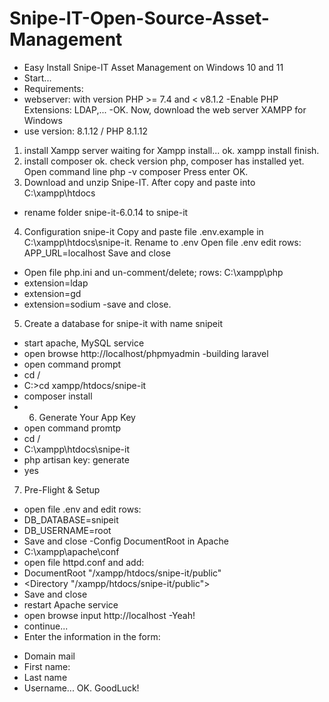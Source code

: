 # Snipe-IT-Open-Source-Asset-Management

- Easy Install Snipe-IT Asset Management on Windows 10 and 11
- Start...
- Requirements:
- webserver: with version PHP >= 7.4 and < v8.1.2
-Enable PHP Extensions: LDAP,...
-OK. Now, download the web server XAMPP for Windows
- use version: 8.1.12 / PHP 8.1.12
1. install Xampp server
waiting for Xampp install...
ok. xampp install finish.
2. install composer
ok. check version php, composer has installed yet.
Open command line
php -v
composer 
Press enter
OK.
3. Download and unzip Snipe-IT. After copy and paste into C:\xampp\htdocs
- rename folder snipe-it-6.0.14 to snipe-it
4. Configuration snipe-it
Copy and paste file .env.example in C:\xampp\htdocs\snipe-it. Rename to .env
Open file .env edit rows:
APP_URL=localhost
Save and close
- Open file php.ini and un-comment/delete; rows: C:\xampp\php
- extension=ldap
- extension=gd
- extension=sodium
-save and close.
5. Create a database for snipe-it with name snipeit
- start apache, MySQL service
- open browse http://localhost/phpmyadmin
-building laravel 
- open command prompt
- cd /
- C:\>cd xampp/htdocs/snipe-it
- composer install
- 6. Generate Your App Key
- open command promtp
- cd /
- C:\xampp\htdocs\snipe-it
- php artisan key: generate
- yes
7. Pre-Flight & Setup
- open file .env and edit rows:
- DB_DATABASE=snipeit
- DB_USERNAME=root
- Save and close
-Config DocumentRoot in Apache
- C:\xampp\apache\conf
- open file httpd.conf and add:
- DocumentRoot "/xampp/htdocs/snipe-it/public"
- <Directory "/xampp/htdocs/snipe-it/public">
- Save and close
- restart Apache service
- open browse input http://localhost
-Yeah!
- continue...
- Enter the information in the form:
+ Domain mail
+ First name:
+ Last name
+ Username...
OK.
GoodLuck!

